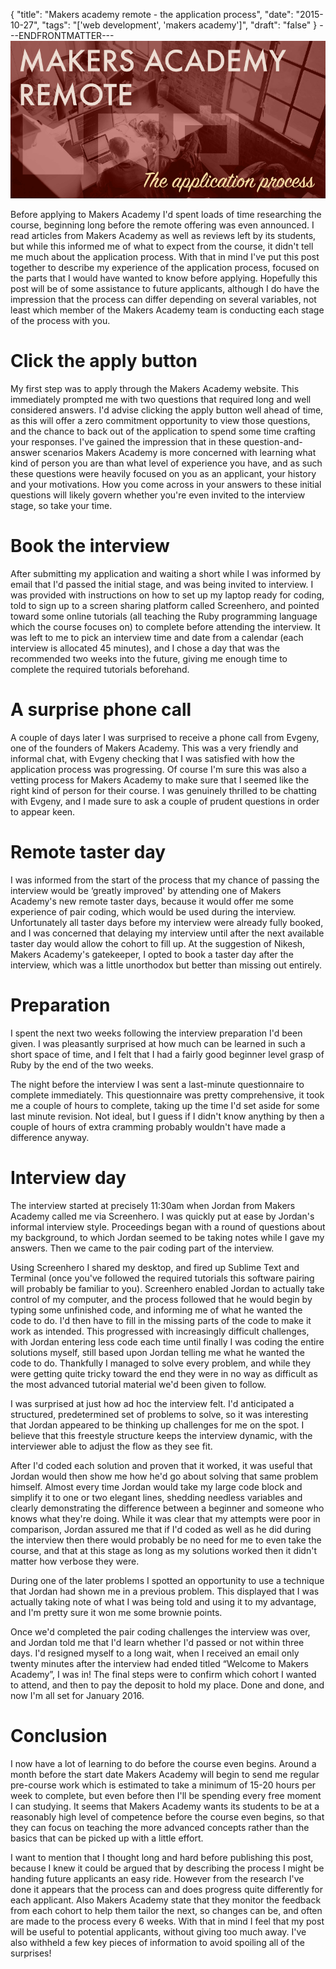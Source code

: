 {
  "title": "Makers academy remote - the application process",
  "date": "2015-10-27",
  "tags": "['web development', 'makers academy']",
  "draft": "false"
}
---ENDFRONTMATTER---
![Makers Academy remote the application process](media/makers-academy-remote-the-application-process-header.png "Makers Academy remote the application process")

Before applying to Makers Academy I'd spent loads of time researching the course, beginning long before the remote offering was even announced. I read articles from Makers Academy as well as reviews left by its students, but while this informed me of what to expect from the course, it didn't tell me much about the application process. With that in mind I've put this post together to describe my experience of the application process, focused on the parts that I would have wanted to know before applying. Hopefully this post will be of some assistance to future applicants, although I do have the impression that the process can differ depending on several variables, not least which member of the Makers Academy team is conducting each stage of the process with you.


# Click the apply button
My first step was to apply through the Makers Academy website. This immediately prompted me with two questions that required long and well considered answers. I'd advise clicking the apply button well ahead of time, as this will offer a zero commitment opportunity to view those questions, and the chance to back out of the application to spend some time crafting your responses. I've gained the impression that in these question-and-answer scenarios Makers Academy is more concerned with learning what kind of person you are than what level of experience you have, and as such these questions were heavily focused on you as an applicant, your history and your motivations. How you come across in your answers to these initial questions will likely govern whether you're even invited to the interview stage, so take your time.

# Book the interview
After submitting my application and waiting a short while I was informed by email that I'd passed the initial stage, and was being invited to interview. I was provided with instructions on how to set up my laptop ready for coding, told to sign up to a screen sharing platform called Screenhero, and pointed toward some online tutorials (all teaching the Ruby programming language which the course focuses on) to complete before attending the interview. It was left to me to pick an interview time and date from a calendar (each interview is allocated 45 minutes), and I chose a day that was the recommended two weeks into the future, giving me enough time to complete the required tutorials beforehand.

# A surprise phone call
A couple of days later I was surprised to receive a phone call from Evgeny, one of the founders of Makers Academy. This was a very friendly and informal chat, with Evgeny checking that I was satisfied with how the application process was progressing. Of course I'm sure this was also a vetting process for Makers Academy to make sure that I seemed like the right kind of person for their course. I was genuinely thrilled to be chatting with Evgeny, and I made sure to ask a couple of prudent questions in order to appear keen.

# Remote taster day
I was informed from the start of the process that my chance of passing the interview would be ‘greatly improved' by attending one of Makers Academy's new remote taster days, because it would offer me some experience of pair coding, which would be used during the interview. Unfortunately all taster days before my interview were already fully booked, and I was concerned that delaying my interview until after the next available taster day would allow the cohort to fill up. At the suggestion of Nikesh, Makers Academy's gatekeeper, I opted to book a taster day after the interview, which was a little unorthodox but better than missing out entirely.

# Preparation
I spent the next two weeks following the interview preparation I'd been given. I was pleasantly surprised at how much can be learned in such a short space of time, and I felt that I had a fairly good beginner level grasp of Ruby by the end of the two weeks.

The night before the interview I was sent a last-minute questionnaire to complete immediately. This questionnaire was pretty comprehensive, it took me a couple of hours to complete, taking up the time I'd set aside for some last minute revision. Not ideal, but I guess if I didn't know anything by then a couple of hours of extra cramming probably wouldn't have made a difference anyway.

# Interview day
The interview started at precisely 11:30am when Jordan from Makers Academy called me via Screenhero. I was quickly put at ease by Jordan's informal interview style. Proceedings began with a round of questions about my background, to which Jordan seemed to be taking notes while I gave my answers. Then we came to the pair coding part of the interview.

Using Screenhero I shared my desktop, and fired up Sublime Text and Terminal (once you've followed the required tutorials this software pairing will probably be familiar to you). Screenhero enabled Jordan to actually take control of my computer, and the process followed that he would begin by typing some unfinished code, and informing me of what he wanted the code to do. I'd then have to fill in the missing parts of the code to make it work as intended. This progressed with increasingly difficult challenges, with Jordan entering less code each time until finally I was coding the entire solutions myself, still based upon Jordan telling me what he wanted the code to do. Thankfully I managed to solve every problem, and while they were getting quite tricky toward the end they were in no way as difficult as the most advanced tutorial material we'd been given to follow.

I was surprised at just how ad hoc the interview felt. I'd anticipated a structured, predetermined set of problems to solve, so it was interesting that Jordan appeared to be thinking up challenges for me on the spot. I believe that this freestyle structure keeps the interview dynamic, with the interviewer able to adjust the flow as they see fit.

After I'd coded each solution and proven that it worked, it was useful that Jordan would then show me how he'd go about solving that same problem himself. Almost every time Jordan would take my large code block and simplify it to one or two elegant lines, shedding needless variables and clearly demonstrating the difference between a beginner and someone who knows what they're doing. While it was clear that my attempts were poor in comparison, Jordan assured me that if I'd coded as well as he did during the interview then there would probably be no need for me to even take the course, and that at this stage as long as my solutions worked then it didn't matter how verbose they were.

During one of the later problems I spotted an opportunity to use a technique that Jordan had shown me in a previous problem. This displayed that I was actually taking note of what I was being told and using it to my advantage, and I'm pretty sure it won me some brownie points.

Once we'd completed the pair coding challenges the interview was over, and Jordan told me that I'd learn whether I'd passed or not within three days. I'd resigned myself to a long wait, when I received an email only twenty minutes after the interview had ended titled “Welcome to Makers Academy”, I was in! The final steps were to confirm which cohort I wanted to attend, and then to pay the deposit to hold my place. Done and done, and now I'm all set for January 2016.

# Conclusion
I now have a lot of learning to do before the course even begins. Around a month before the start date Makers Academy will begin to send me regular pre-course work which is estimated to take a minimum of 15-20 hours per week to complete, but even before then I'll be spending every free moment I can studying. It seems that Makers Academy wants its students to be at a reasonably high level of competence before the course even begins, so that they can focus on teaching the more advanced concepts rather than the basics that can be picked up with a little effort.

I want to mention that I thought long and hard before publishing this post, because I knew it could be argued that by describing the process I might be handing future applicants an easy ride. However from the research I've done it appears that the process can and does progress quite differently for each applicant. Also Makers Academy state that they monitor the feedback from each cohort to help them tailor the next, so changes can be, and often are made to the process every 6 weeks. With that in mind I feel that my post will be useful to potential applicants, without giving too much away. I've also withheld a few key pieces of information to avoid spoiling all of the surprises!